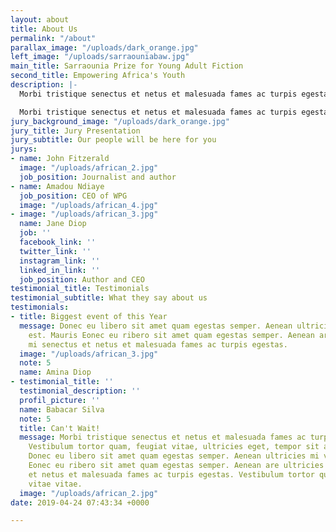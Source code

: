 ```yaml
---
layout: about
title: About Us
permalink: "/about"
parallax_image: "/uploads/dark_orange.jpg"
left_image: "/uploads/sarraouniabaw.jpg"
main_title: Sarraounia Prize for Young Adult Fiction
second_title: Empowering Africa's Youth
description: |-
  Morbi tristique senectus et netus et malesuada fames ac turpis egestas. Vestibulum tortor quam, feugiat vitae, ultricies eget, tempor sit amet, ante. Donec eu libero sit amet quam egestas semper. Aenean ultricies mi vitae est. Mauris Eonec eu ribero sit amet quam egestas semper. Aenean are ultricies mi senectus et netus et malesuada fames ac turpis egestas. Vestibulum tortor quam, feugiat vitae vitae.<br>

  Morbi tristique senectus et netus et malesuada fames ac turpis egestas. Vestibulum tortor quam, feugiat vitae, ultricies eget, tempor sit amet, ante. Donec eu libero sit amet quam egestas semper. Aenean ultricies mi vitae est. Mauris Eonec eu ribero sit amet quam egestas semper. Aenean are ultricies mi senectus et netus et malesuada fames ac turpis egestas.Mauris Eonec eu ribero sit amet quam egestas semper. Aenean are ultricies mi senectus et netus et malesuada fames ac turpis egestas. Vestibulum tortor quam, feugiat vitae vitae.
jury_background_image: "/uploads/dark_orange.jpg"
jury_title: Jury Presentation
jury_subtitle: Our people will be here for you
jurys:
- name: John Fitzerald
  image: "/uploads/african_2.jpg"
  job_position: Journalist and author
- name: Amadou Ndiaye
  job_position: CEO of WPG
  image: "/uploads/african_4.jpg"
- image: "/uploads/african_3.jpg"
  name: Jane Diop
  job: ''
  facebook_link: ''
  twitter_link: ''
  instagram_link: ''
  linked_in_link: ''
  job_position: Author and CEO
testimonial_title: Testimonials
testimonial_subtitle: What they say about us
testimonials:
- title: Biggest event of this Year
  message: Donec eu libero sit amet quam egestas semper. Aenean ultricies mi vitae
    est. Mauris Eonec eu ribero sit amet quam egestas semper. Aenean are ultricies
    mi senectus et netus et malesuada fames ac turpis egestas.
  image: "/uploads/african_3.jpg"
  note: 5
  name: Amina Diop
- testimonial_title: ''
  testimonial_description: ''
  profil_picture: ''
  name: Babacar Silva
  note: 5
  title: Can't Wait!
  message: Morbi tristique senectus et netus et malesuada fames ac turpis egestas.
    Vestibulum tortor quam, feugiat vitae, ultricies eget, tempor sit amet, ante.
    Donec eu libero sit amet quam egestas semper. Aenean ultricies mi vitae est. Mauris
    Eonec eu ribero sit amet quam egestas semper. Aenean are ultricies mi senectus
    et netus et malesuada fames ac turpis egestas. Vestibulum tortor quam, feugiat
    vitae vitae.
  image: "/uploads/african_2.jpg"
date: 2019-04-24 07:43:34 +0000

---
```

